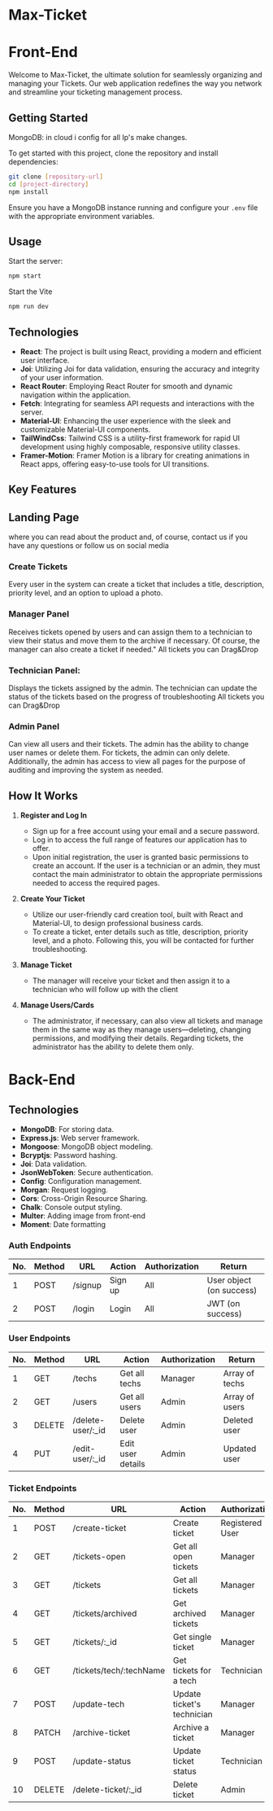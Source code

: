 # Max-Ticket

# Front-End

Welcome to Max-Ticket, the ultimate solution for seamlessly organizing and managing your Tickets. Our web application redefines the way you network and streamline your ticketing management process.

## Getting Started

MongoDB: in cloud i config for all Ip's make changes.

To get started with this project, clone the repository and install dependencies:

```bash
git clone [repository-url]
cd [project-directory]
npm install
```

Ensure you have a MongoDB instance running and configure your `.env` file with the appropriate environment variables.

## Usage

Start the server:

```bash
npm start
```

Start the Vite

```bash
npm run dev
```

## Technologies

- **React**: The project is built using React, providing a modern and efficient user interface.
- **Joi**: Utilizing Joi for data validation, ensuring the accuracy and integrity of your user information.
- **React Router**: Employing React Router for smooth and dynamic navigation within the application.
- **Fetch**: Integrating for seamless API requests and interactions with the server.
- **Material-UI**: Enhancing the user experience with the sleek and customizable Material-UI components.
- **TailWindCss**: Tailwind CSS is a utility-first framework for rapid UI development using highly composable, responsive utility classes.
- **Framer-Motion**: Framer Motion is a library for creating animations in React apps, offering easy-to-use tools for UI transitions.

## Key Features

## Landing Page

where you can read about the product and, of course, contact us if you have any questions or follow us on social media

### Create Tickets

Every user in the system can create a ticket that includes a title, description, priority level, and an option to upload a photo.

### Manager Panel

Receives tickets opened by users and can assign them to a technician to view their status and move them to the archive if necessary. Of course, the manager can also create a ticket if needed."
All tickets you can Drag&Drop

### Technician Panel:

Displays the tickets assigned by the admin. The technician can update the status of the tickets based on the progress of troubleshooting
All tickets you can Drag&Drop

### Admin Panel

Can view all users and their tickets. The admin has the ability to change user names or delete them. For tickets, the admin can only delete. Additionally, the admin has access to view all pages for the purpose of auditing and improving the system as needed.

## How It Works

1. **Register and Log In**

   - Sign up for a free account using your email and a secure password.
   - Log in to access the full range of features our application has to offer.
   - Upon initial registration, the user is granted basic permissions to create an account. If the user is a technician or an admin, they must contact the main administrator to obtain the appropriate permissions needed to access the required pages.

2. **Create Your Ticket**

   - Utilize our user-friendly card creation tool, built with React and Material-UI, to design professional business cards.
   - To create a ticket, enter details such as title, description, priority level, and a photo. Following this, you will be contacted for further troubleshooting.

3. **Manage Ticket**

   - The manager will receive your ticket and then assign it to a technician who will follow up with the client

4. **Manage Users/Cards**
   - The administrator, if necessary, can also view all tickets and manage them in the same way as they manage users—deleting, changing permissions, and modifying their details. Regarding tickets, the administrator has the ability to delete them only.

# Back-End

## Technologies

- **MongoDB**: For storing data.
- **Express.js**: Web server framework.
- **Mongoose**: MongoDB object modeling.
- **Bcryptjs**: Password hashing.
- **Joi**: Data validation.
- **JsonWebToken**: Secure authentication.
- **Config**: Configuration management.
- **Morgan**: Request logging.
- **Cors**: Cross-Origin Resource Sharing.
- **Chalk**: Console output styling.
- **Multer**: Adding image from front-end
- **Moment**: Date formatting

### Auth Endpoints

| No. | Method | URL     | Action  | Authorization | Return                   |
| --- | ------ | ------- | ------- | ------------- | ------------------------ |
| 1   | POST   | /signup | Sign up | All           | User object (on success) |
| 2   | POST   | /login  | Login   | All           | JWT (on success)         |

### User Endpoints

| No. | Method | URL                | Action            | Authorization | Return         |
| --- | ------ | ------------------ | ----------------- | ------------- | -------------- |
| 1   | GET    | /techs             | Get all techs     | Manager       | Array of techs |
| 2   | GET    | /users             | Get all users     | Admin         | Array of users |
| 3   | DELETE | /delete-user/:\_id | Delete user       | Admin         | Deleted user   |
| 4   | PUT    | /edit-user/:\_id   | Edit user details | Admin         | Updated user   |

### Ticket Endpoints

| No. | Method | URL                     | Action                     | Authorization   | Return           |
| --- | ------ | ----------------------- | -------------------------- | --------------- | ---------------- |
| 1   | POST   | /create-ticket          | Create ticket              | Registered User | Ticket object    |
| 2   | GET    | /tickets-open           | Get all open tickets       | Manager         | Array of tickets |
| 3   | GET    | /tickets                | Get all tickets            | Manager         | Array of tickets |
| 4   | GET    | /tickets/archived       | Get archived tickets       | Manager         | Array of tickets |
| 5   | GET    | /tickets/:\_id          | Get single ticket          | Manager         | Ticket object    |
| 6   | GET    | /tickets/tech/:techName | Get tickets for a tech     | Technician      | Array of tickets |
| 7   | POST   | /update-tech            | Update ticket's technician | Manager         | Updated ticket   |
| 8   | PATCH  | /archive-ticket         | Archive a ticket           | Manager         | Archived ticket  |
| 9   | POST   | /update-status          | Update ticket status       | Technician      | Updated ticket   |
| 10  | DELETE | /delete-ticket/:\_id    | Delete ticket              | Admin           | Deleted ticket   |
